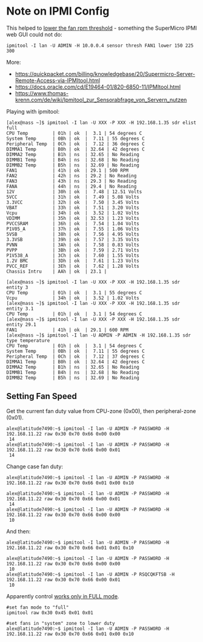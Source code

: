 # Note on IPMI Config

This helped to
[lower the fan rpm threshold](https://calvin.me/quick-how-to-decrease-ipmi-fan-threshold) -
something the SuperMicro IPMI web GUI could not do:

```console
ipmitool -I lan -U ADMIN -H 10.0.0.4 sensor thresh FAN1 lower 150 225 300
```

More:

  * https://quickpacket.com/billing/knowledgebase/20/Supermicro-Server-Remote-Access-via-IPMItool.html
  * https://docs.oracle.com/cd/E19464-01/820-6850-11/IPMItool.html
  * https://www.thomas-krenn.com/de/wiki/Ipmitool_zur_Sensorabfrage_von_Servern_nutzen

Playing with ipmitool:

```console
[alex@nass ~]$ ipmitool -I lan -U XXX -P XXX -H 192.168.1.35 sdr elist full
CPU Temp         | 01h | ok  |  3.1 | 54 degrees C
System Temp      | 0Bh | ok  |  7.11 | 55 degrees C
Peripheral Temp  | 0Ch | ok  |  7.12 | 36 degrees C
DIMMA1 Temp      | B0h | ok  | 32.64 | 42 degrees C
DIMMA2 Temp      | B1h | ns  | 32.65 | No Reading
DIMMB1 Temp      | B4h | ns  | 32.68 | No Reading
DIMMB2 Temp      | B5h | ns  | 32.69 | No Reading
FAN1             | 41h | ok  | 29.1 | 500 RPM
FAN2             | 42h | ns  | 29.2 | No Reading
FAN3             | 43h | ns  | 29.3 | No Reading
FANA             | 44h | ns  | 29.4 | No Reading
12V              | 30h | ok  |  7.48 | 12.51 Volts
5VCC             | 31h | ok  |  7.49 | 5.08 Volts
3.3VCC           | 32h | ok  |  7.50 | 3.45 Volts
VBAT             | 33h | ok  |  7.51 | 3.20 Volts
Vcpu             | 34h | ok  |  3.52 | 1.02 Volts
VDIMM            | 35h | ok  | 32.53 | 1.23 Volts
PVCCSRAM         | 36h | ok  |  7.54 | 1.04 Volts
P1V05_A          | 37h | ok  |  7.55 | 1.06 Volts
5VSB             | 38h | ok  |  7.56 | 4.95 Volts
3.3VSB           | 39h | ok  |  7.57 | 3.35 Volts
PVNN             | 3Ah | ok  |  7.58 | 0.83 Volts
PVPP             | 3Bh | ok  |  7.59 | 2.71 Volts
P1V538_A         | 3Ch | ok  |  7.60 | 1.55 Volts
1.2V BMC         | 3Dh | ok  |  7.61 | 1.23 Volts
PVCC_REF         | 3Eh | ok  |  7.62 | 1.28 Volts
Chassis Intru    | AAh | ok  | 23.1 |

[alex@nass ~]$ ipmitool -I lan -U XXX -P XXX -H 192.168.1.35 sdr entity 3
CPU Temp         | 01h | ok  |  3.1 | 55 degrees C
Vcpu             | 34h | ok  |  3.52 | 1.02 Volts
[alex@nass ~]$ ipmitool -I lan -U XXX -P XXX -H 192.168.1.35 sdr entity 3.1
CPU Temp         | 01h | ok  |  3.1 | 54 degrees C
[alex@nass ~]$ ipmitool -I lan -U XXX -P XXX -H 192.168.1.35 sdr entity 29.1
FAN1             | 41h | ok  | 29.1 | 600 RPM
[alex@nass ~]$ ipmitool -I lan -U ADMIN -P ADMIN -H 192.168.1.35 sdr type temperature
CPU Temp         | 01h | ok  |  3.1 | 54 degrees C
System Temp      | 0Bh | ok  |  7.11 | 55 degrees C
Peripheral Temp  | 0Ch | ok  |  7.12 | 37 degrees C
DIMMA1 Temp      | B0h | ok  | 32.64 | 42 degrees C
DIMMA2 Temp      | B1h | ns  | 32.65 | No Reading
DIMMB1 Temp      | B4h | ns  | 32.68 | No Reading
DIMMB2 Temp      | B5h | ns  | 32.69 | No Reading

```

## Setting Fan Speed

Get the current fan duty value from CPU-zone (0x00), then peripheral-zone (0x01).

```console
alex@latitude7490:~$ ipmitool -I lan -U ADMIN -P PASSWORD -H 192.168.11.22 raw 0x30 0x70 0x66 0x00 0x00
 14
alex@latitude7490:~$ ipmitool -I lan -U ADMIN -P PASSWORD -H 192.168.11.22 raw 0x30 0x70 0x66 0x00 0x01
 14
```

Change case fan duty:

```console
alex@latitude7490:~$ ipmitool -I lan -U ADMIN -P PASSWORD -H 192.168.11.22 raw 0x30 0x70 0x66 0x01 0x00 0x10

alex@latitude7490:~$ ipmitool -I lan -U ADMIN -P PASSWORD -H 192.168.11.22 raw 0x30 0x70 0x66 0x00 0x01
 14
alex@latitude7490:~$ ipmitool -I lan -U ADMIN -P PASSWORD -H 192.168.11.22 raw 0x30 0x70 0x66 0x00 0x00
 10
```

And then:
```console
alex@latitude7490:~$ ipmitool -I lan -U ADMIN -P PASSWORD -H 192.168.11.22 raw 0x30 0x70 0x66 0x01 0x01 0x10

alex@latitude7490:~$ ipmitool -I lan -U ADMIN -P PASSWORD -H 192.168.11.22 raw 0x30 0x70 0x66 0x00 0x00
 10
alex@latitude7490:~$ ipmitool -I lan -U ADMIN -P RSQCQKFTSB -H 192.168.11.22 raw 0x30 0x70 0x66 0x00 0x01
 10
```

Apparently control
[works only in FULL mode](https://forums.servethehome.com/index.php?resources/supermicro-x9-x10-x11-fan-speed-control.20/).

```console
#set fan mode to "full"
ipmitool raw 0x30 0x45 0x01 0x01

#set fans in "system" zone to lower duty
alex@latitude7490:~$ ipmitool -I lan -U ADMIN -P PASSWORD -H 192.168.11.22 raw 0x30 0x70 0x66 0x01 0x00 0x10
```
